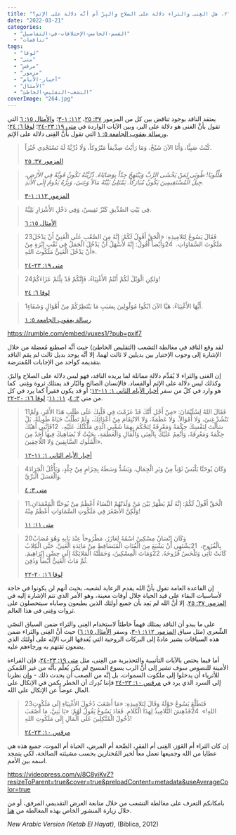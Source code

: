 ```yaml
---
title: "الإعتراض #٢٦٤، هل الغِنى والثراء دلالة على الصلاح والبِرّ أم أنَّه دلالة على الإثم؟"
date: "2022-03-21"
categories: 
  - "القسم-الخامس-الإختلافات-في-التفاصيل"
  - "تناقضات"
tags: 
  - "لوقا"
  - "متى"
  - "مرقس"
  - "مزمور"
  - "أخبار-الأيام"
  - "الأمثال"
  - "التشعب-التقليص-الخاطئ"
coverImage: "264.jpg"
---
```


يعتقد الناقد بوجود تناقض بين كل من المزمور [٣٧: ٢٥](https://my.bible.com/bible/101/PSA.37.25)، [١١٢: ١-٣](https://my.bible.com/bible/101/PSA.112.1-3)؛ و[الأمثال ١٥: ٦](https://my.bible.com/bible/101/PRO.15.6) التي تقول بأنَّ الغنى هو دلالة على البر، وبين الآيات الواردة في [متى ١٩: ٢٣-٢٤](https://my.bible.com/bible/101/MAT.19.23-24)؛ [لوقا ٦: ٢٤](https://my.bible.com/bible/101/LUK.6.24)؛ و[رسالة يعقوب الجامعة ٥: ١](https://my.bible.com/bible/101/JAS.5.1) التي تقول بأنَّ الغِنى دلالة على الإثم.

> كُنْتُ صَبِيًّا، وَأَنَا الآنَ شَيْخٌ، وَمَا رَأَيْتُ صِدِّيقاً مَتْرُوكاً، وَلَا ذُرِّيَّةً لَهُ تَسْتَجْدِي خُبْزاً. 
> 
> [المزمور ٣٧: ٢٥](https://my.bible.com/bible/101/PSA.37.25)

> _هَلِّلُويَا! طُوبَى لِمَنْ يَخْشَى الرَّبَّ وَيَبْتَهِجُ جِدّاً بِوَصَايَاهُ. ذُرِّيَّتُهُ تَكُونُ قَوِيَّةً فِي الأَرْضِ، جِيلُ الْمُسْتَقِيمِينَ يَكُونُ مُبَارَكاً. يَمْتَلِئُ بَيْتُهُ مَالاً وَغِنىً، وَبِرُّهُ يَدُومُ إِلَى الأَبَدِ._
> 
> [المزمور ١١٢: ١-٣](https://my.bible.com/bible/101/PSA.112.1-3)

> فِي بَيْتِ الصِّدِّيقِ كَنْزٌ نَفِيسٌ، وَفِي دَخْلِ الأَشْرَارِ بَلِيَّةٌ.
> 
> [الأمثال ١٥: ٦](https://my.bible.com/bible/101/PRO.15.6)

> 23فَقَالَ يَسُوعُ لِتَلامِيذِهِ: «الْحَقَّ أَقُولُ لَكُمْ: إِنَّهُ مِنَ الصَّعْبِ عَلَى الْغَنِيِّ أَنْ يَدْخُلَ مَلَكُوتَ السَّمَاوَاتِ.  24وَأَيْضاً أَقُولُ: إِنَّهُ لأَسْهَلُ أَنْ يَدْخُلَ الْجَمَلُ فِي ثَقْبِ إِبْرَةٍ مِنْ أَنْ يَدْخُلَ الْغَنِيُّ مَلَكُوتَ اللهِ».
> 
> [متى ١٩: ٢٣-٢٤](https://my.bible.com/bible/101/MAT.19.23-24)

> 24وَلكِنِ الْوَيْلُ لَكُمْ أَنْتُمُ الأَغْنِيَاءُ، فَإِنَّكُمْ قَدْ نِلْتُمْ عَزَاءَكُمْ!
> 
> [لوقا ٦: ٢٤](https://my.bible.com/bible/101/LUK.6.24)

> 1أَيُّهَا الأَغْنِيَاءُ، هَيَّا الآنَ ابْكُوا مُوَلْوِلِينَ بِسَبَبِ مَا يَنْتَظِرُكُمْ مِنْ أَهْوَالٍ وَشَقَاءٍ.
> 
> [رسالة يعقوب الجامعة ٥: ١](https://my.bible.com/bible/101/JAS.5.1)

https://rumble.com/embed/vuxes1/?pub=pxif7

لقد وقع الناقد في مغالطة التشعب (التقليص الخاطئ) حيث أنَّه اصطنع مُعضلة من خلال الإشارة إلى وجوب الإختيار بين بديلين لا ثالث لهما، إلا أنَّه يوجد بديل ثالث لم يقم الناقد بتقديمه كواحد من الإجابات المُفترضة.

إن الغنى والثراء لا يُقدِّم دلالة مماثلة لما يريده الناقد، فهو ليس دلالة على الصلاح والبرّ، وكذلك ليس دلالة على الإثم أوالفساد. فالإنسان الصالح والبّار قد يمتلك ثروة وغِنى  كما هو وارد في كلّ من سفر [أخبار الأيام الثاني ١: ١١-١٢](https://my.bible.com/bible/101/2CH.1.11-12)؛ أو قد يكون فقيراً كما يرد في كل من متى [٣: ٤](https://my.bible.com/bible/101/MAT.3.4)، [١١: ١١](https://my.bible.com/bible/101/MAT.11.11)؛ [لوقا ١٦: ٢٠-٢٢](https://my.bible.com/bible/101/LUK.16.20-22).

> 11فَقَالَ اللهُ لِسُلَيْمَانَ: «مِنْ أَجْلِ أَنَّكَ قَدْ عَزَمْتَ فِي قَلْبِكَ عَلَى طَلَبِ هَذَا الأَمْرِ، وَلَمْ تَنْشُدْ غِنىً، وَلا أَمْوَالاً، وَلا عَظَمَةً، وَلا الانْتِقَامَ مِنْ أَعْدَائِكَ، وَلَمْ تَطْلُبْ حَيَاةً طَوِيلَةً، بَلْ سَأَلْتَ لِنَفْسِكَ حِكْمَةً وَمَعْرِفَةً لِتَحْكُمَ بِهِمَا شَعْبِي الَّذِي مَلَّكْتُكَ عَلَيْهِ،  12فَإِنَّنِي أَهَبُكَ حِكْمَةً وَمَعْرِفَةً، وَأُنْعِمُ عَلَيْكَ بِالْغِنَى وَالْمَالِ وَالْعَظَمَةِ، بِحَيْثُ لَا يُضَاهِيكَ فِيهَا أَحَدٌ مِنَ الْمُلُوكِ السَّابِقِينَ وَلا اللَّاحِقِينَ».
> 
> [أخبار الأيام الثاني ١: ١١-١٢](https://my.bible.com/bible/101/2CH.1.11-12)

> 4وَكَانَ يُوحَنَّا يَلْبَسُ ثَوْباً مِنْ وَبَرِ الْجِمَالِ، وَيَشُدُّ وَسَطَهُ بِحِزَامٍ مِنْ جِلْدٍ، وَيَأْكُلُ الْجَرَادَ وَالْعَسَلَ الْبَرِّيَّ.
> 
> [متى ٣: ٤](https://my.bible.com/bible/101/MAT.3.4)

> 11الْحَقَّ أَقُولُ لَكُمْ: إِنَّهُ لَمْ يَظْهَرْ بَيْنَ مَنْ وَلَدَتْهُمْ النِّسَاءُ أَعْظَمُ مِنْ يُوحَنَّا الْمَعْمَدَانِ. وَلَكِنَّ الأَصْغَرَ فِي مَلَكُوتِ السَّمَاوَاتِ أَعْظَمُ مِنْهُ!
> 
> [متى ١١: ١١](https://my.bible.com/bible/101/MAT.11.11)

> 20وَكَانَ إِنْسَانٌ مِسْكِينٌ اسْمُهُ لِعَازَرُ، مَطْرُوحاً عِنْدَ بَابِهِ وَهُوَ مُصَابٌ بِالْقُرُوحِ،  21يَشْتَهِي أَنْ يَشْبَعَ مِنَ الْفُتَاتِ الْمُتَسَاقِطِ مِنْ مَائِدَةِ الْغَنِيِّ. حَتَّى الْكِلابُ كَانَتْ تَأْتِي وَتَلْحَسُ قُرُوحَهُ. 22وَمَاتَ الْمِسْكِينُ، وَحَمَلَتْهُ الْمَلائِكَةُ إِلَى حِضْنِ إِبْرَاهِيمَ. ثُمَّ مَاتَ الْغَنِيُّ أَيْضاً وَدُفِنَ.
> 
> [لوقا ١٦: ٢٠-٢٢](https://my.bible.com/bible/101/LUK.16.20-22)

إن القاعدة العامة تقول بأنَّ الله يقدم الرعاية لشعبه، بحيث أنهم لن يكونوا في حاجة لأساسيات البقاء على قيد الحياة خلال أوقات معينة، وهو الأمر الذي تتم الإشارة إليه في [المزمور ٣٧: ٢٥](https://my.bible.com/bible/101/PSA.37.25). إلا أنَّ الله لم يَعِد بأن جميع أولئك الذين يطيعون وصاياه سيتحصلون على ثروات وغِنى في هذا العالم.

على ما يبدو أن الناقد يمتلك فهماً خاطئاً لاستخدام الغِنى والثراء ضمن السياق النصّي الشِّعري (مثل سياق [المزمور ١١٢: ١-٣](https://my.bible.com/bible/101/PSA.112.1-3)، وسفر [الأمثال ١٥: ٦](https://my.bible.com/bible/101/PRO.15.6)) حيث أنَّ الغِنى والثراء ضمن هذه السياقات يشير عادةً إلى البركات الروحية التي يُغدقها الرب الإله على أولئك الذي يضعون ثقتهم به ورجاءهم عليه.

أما فيما يختص بالآيات التأنيبية والتحذيرية من الغِنى، مثل [متى ١٩: ٢٣-٢٤](https://my.bible.com/bible/101/MAT.19.23-24)، فإن القراءة الأمينة للنصوص سوف تشير إلى أنَّ الرب يسوع المسيح لم يكن يُعلِّم بأنَّه من غير المُمكن للأثرياء أن يدخلوا إلى ملكوت السموات، بل إنَّه من الصعب أن يحدث ذلك - وإن نظرنا إلى السرد الذي يرد في [مرقس ١٠: ٢٣-٢٤](https://my.bible.com/bible/101/MRK.10.23-24) فإننا نُدِرك أن الخطر يكمن في الإتكال على المال عوضاً عن الإتكال على الله.

> 23فَتَطَلَّعَ يَسُوعُ حَوْلَهُ وَقَالَ لِتَلامِيذِهِ: «مَا أَصْعَبَ دُخُولَ الأَغْنِيَاءِ إِلَى مَلَكُوتِ اللهِ!»  24فَدُهِشَ التَّلامِيذُ لِهذَا الْكَلامِ. فَعَادَ يَسُوعُ يَقُولُ لَهُمْ: «يَا بَنِيَّ، مَا أَصْعَبَ دُخُولَ الْمُتَّكِلِينَ عَلَى الْمَالِ إِلَى مَلَكُوتِ اللهِ!
> 
> [مرقس ١٠: ٢٣-٢٤](https://my.bible.com/bible/101/MRK.10.23-24)

إن كان الثراء أم العَوَز، الغِنى أم الفقر، الصِّحة أم المرض، الحياة أم الموت، جميع هذه هي عطايا من الله وجميعها تعمل معاً لخير المُختارين بحسب مشيئته الصالحة، لكي يتمجد اسمه بين الأمم.

https://videopress.com/v/8C8yiKvZ?resizeToParent=true&cover=true&preloadContent=metadata&useAverageColor=true

بامكانكم التعرف على مغالطة التشعب من خلال متابعة العرض التقديمي المرفق، أو من خلال زيارة المنشور الخاص بهذه المغالطة من [هنا](https://reasonofhope.com/2019/07/25/bifurcation/).

_New Arabic Version (Ketab El Hayat)_, (Biblica, 2012)
